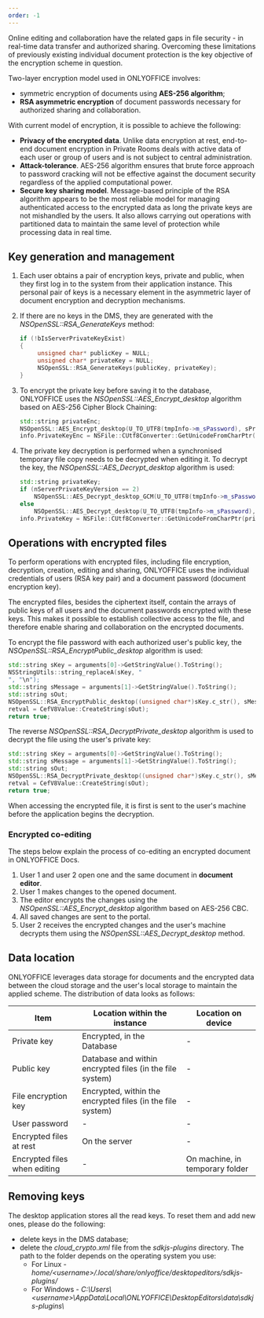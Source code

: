 ```yaml
---
order: -1
---
```


Online editing and collaboration have the related gaps in file security - in real-time data transfer and authorized sharing. Overcoming these limitations of previously existing individual document protection is the key objective of the encryption scheme in question.

Two-layer encryption model used in ONLYOFFICE involves:

* symmetric encryption of documents using **AES-256 algorithm**;
* **RSA asymmetric encryption** of document passwords necessary for authorized sharing and collaboration.

With current model of encryption, it is possible to achieve the following:

* **Privacy of the encrypted data**. Unlike data encryption at rest, end-to-end document encryption in Private Rooms deals with active data of each user or group of users and is not subject to central administration.
* **Attack-tolerance**. AES-256 algorithm ensures that brute force approach to password cracking will not be effective against the document security regardless of the applied computational power.
* **Secure key sharing model**. Message-based principle of the RSA algorithm appears to be the most reliable model for managing authenticated access to the encrypted data as long the private keys are not mishandled by the users. It also allows carrying out operations with partitioned data to maintain the same level of protection while processing data in real time.

## Key generation and management

1. Each user obtains a pair of encryption keys, private and public, when they first log in to the system from their application instance. This personal pair of keys is a necessary element in the asymmetric layer of document encryption and decryption mechanisms.

2. If there are no keys in the DMS, they are generated with the *NSOpenSSL::RSA\_GenerateKeys* method:

   ``` cpp
   if (!bIsServerPrivateKeyExist)
   {
        unsigned char* publicKey = NULL;
        unsigned char* privateKey = NULL;
        NSOpenSSL::RSA_GenerateKeys(publicKey, privateKey);
   }
   ```

3. To encrypt the private key before saving it to the database, ONLYOFFICE uses the *NSOpenSSL::AES\_Encrypt\_desktop* algorithm based on AES-256 Cipher Block Chaining:

   ``` cpp
   std::string privateEnc;
   NSOpenSSL::AES_Encrypt_desktop(U_TO_UTF8(tmpInfo->m_sPassword), sPrivate, privateEnc, CAscRendererProcessParams::getInstance().GetProperty("user"));
   info.PrivateKeyEnc = NSFile::CUtf8Converter::GetUnicodeFromCharPtr(privateEnc);
   ```

4. The private key decryption is performed when a synchronised temporary file copy needs to be decrypted when editing it. To decrypt the key, the *NSOpenSSL::AES\_Decrypt\_desktop* algorithm is used:

   ``` cpp
   std::string privateKey;
   if (nServerPrivateKeyVersion == 2)
       NSOpenSSL::AES_Decrypt_desktop_GCM(U_TO_UTF8(tmpInfo->m_sPassword), privateKeyEnc, privateKey, CAscRendererProcessParams::getInstance().GetProperty("user"), nServerPrivateKeyVersionOffset);
   else
       NSOpenSSL::AES_Decrypt_desktop(U_TO_UTF8(tmpInfo->m_sPassword), privateKeyEnc, privateKey, CAscRendererProcessParams::getInstance().GetProperty("user"));
   info.PrivateKey = NSFile::CUtf8Converter::GetUnicodeFromCharPtr(privateKey);
   ```

## Operations with encrypted files

To perform operations with encrypted files, including file encryption, decryption, creation, editing and sharing, ONLYOFFICE uses the individual credentials of users (RSA key pair) and a document password (document encryption key).

The encrypted files, besides the ciphertext itself, contain the arrays of public keys of all users and the document passwords encrypted with these keys. This makes it possible to establish collective access to the file, and therefore enable sharing and collaboration on the encrypted documents.

To encrypt the file password with each authorized user's public key, the *NSOpenSSL::RSA\_EncryptPublic\_desktop* algorithm is used:

``` cpp
std::string sKey = arguments[0]->GetStringValue().ToString();
NSStringUtils::string_replaceA(sKey, "
", "\n");
std::string sMessage = arguments[1]->GetStringValue().ToString();
std::string sOut;
NSOpenSSL::RSA_EncryptPublic_desktop((unsigned char*)sKey.c_str(), sMessage, sOut);
retval = CefV8Value::CreateString(sOut);
return true;
```

The reverse *NSOpenSSL::RSA\_DecryptPrivate\_desktop* algorithm is used to decrypt the file using the user's private key:

``` cpp
std::string sKey = arguments[0]->GetStringValue().ToString();
std::string sMessage = arguments[1]->GetStringValue().ToString();
std::string sOut;
NSOpenSSL::RSA_DecryptPrivate_desktop((unsigned char*)sKey.c_str(), sMessage, sOut);
retval = CefV8Value::CreateString(sOut);
return true;
```

When accessing the encrypted file, it is first is sent to the user's machine before the application begins the decryption.

### Encrypted co-editing

The steps below explain the process of co-editing an encrypted document in ONLYOFFICE Docs.

1. User 1 and user 2 open one and the same document in **document editor**.
2. User 1 makes changes to the opened document.
3. The editor encrypts the changes using the *NSOpenSSL::AES\_Encrypt\_desktop* algorithm based on AES-256 CBC.
4. All saved changes are sent to the portal.
5. User 2 receives the encrypted changes and the user's machine decrypts them using the *NSOpenSSL::AES\_Decrypt\_desktop* method.

## Data location

ONLYOFFICE leverages data storage for documents and the encrypted data between the cloud storage and the user's local storage to maintain the applied scheme. The distribution of data looks as follows:

| Item                         | Location within the instance                               | Location on device              |
| ---------------------------- | ---------------------------------------------------------- | ------------------------------- |
| Private key                  | Encrypted, in the Database                                 | -                               |
| Public key                   | Database and within encrypted files (in the file system)   | -                               |
| File encryption key          | Encrypted, within the encrypted files (in the file system) | -                               |
| User password                | -                                                          | -                               |
| Encrypted files at rest      | On the server                                              | -                               |
| Encrypted files when editing | -                                                          | On machine, in temporary folder |

## Removing keys

The desktop application stores all the read keys. To reset them and add new ones, please do the following:

* delete keys in the DMS database;
* delete the *cloud\_crypto.xml* file from the *sdkjs-plugins* directory. The path to the folder depends on the operating system you use:
  * For Linux - *home/\<username>/.local/share/onlyoffice/desktopeditors/sdkjs-plugins/*
  * For Windows - *C:\Users\\\<username>\AppData\Local\ONLYOFFICE\DesktopEditors\data\sdkjs-plugins\\*
